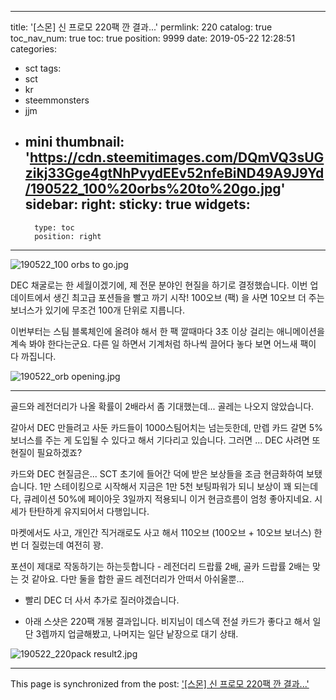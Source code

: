 
---
title: '[스몬] 신 프로모 220팩 깐 결과...'
permlink: 220
catalog: true
toc_nav_num: true
toc: true
position: 9999
date: 2019-05-22 12:28:51
categories:
- sct
tags:
- sct
- kr
- steemmonsters
- jjm
- mini
thumbnail: 'https://cdn.steemitimages.com/DQmVQ3sUGzikj33Gge4gtNhPvydEEv52nfeBiND49A9J9Yd/190522_100%20orbs%20to%20go.jpg'
sidebar:
    right:
        sticky: true
widgets:
    -
        type: toc
        position: right
---


![190522_100 orbs to go.jpg](https://cdn.steemitimages.com/DQmVQ3sUGzikj33Gge4gtNhPvydEEv52nfeBiND49A9J9Yd/190522_100%20orbs%20to%20go.jpg)
<br>

DEC 채굴로는 한 세월이겠기에, 제 전문 분야인 현질을 하기로 결정했습니다. 이번 업데이트에서 생긴 최고급 포션들을 빨고 까기 시작! 100오브 (팩) 을 사면 10오브 더 주는 보너스가 있기에 무조건 100개 단위로 지릅니다.

이번부터는 스팀 블록체인에 올려야 해서 한 팩 깔때마다 3초 이상 걸리는 애니메이션을 계속 봐야 한다는군요. 다른 일 하면서 기계처럼 하나씩 끌어다 놓다 보면 어느새 팩이 다 까집니다.

![190522_orb opening.jpg](https://cdn.steemitimages.com/DQmcJoXB6WKnB4vgU49e6keGzkSjqRLzMXgu1NvNEBcNXpA/190522_orb%20opening.jpg)
<br>

---

골드와 레전더리가 나올 확률이 2배라서 좀 기대했는데... 골레는 나오지 않았습니다.

갈아서 DEC 만들려고 사둔 카드들이 1000스팀어치는 넘는듯한데, 만렙 카드 갈면 5% 보너스를 주는 게 도입될 수 있다고 해서 기다리고 있습니다. 그러면 ... DEC 사려면 또 현질이 필요하겠죠? 

카드와 DEC 현질금은... SCT 초기에 들어간 덕에 받은 보상들을 조금 현금화하여 보탰습니다. 1만 스테이킹으로 시작해서 지금은 1만 5천 보팅파워가 되니 보상이  꽤 되는데다, 큐레이션 50%에 페이아웃 3일까지 적용되니 이거 현금흐름이 엄청 좋아지네요. 시세가 탄탄하게 유지되어서 다행입니다.

마켓에서도 사고, 개인간 직거래로도 사고 해서 110오브 (100오브 + 10오브 보너스) 한번 더 질렀는데 여전히 꽝.

포션이 제대로 작동하기는 하는듯합니다 - 레전더리 드랍률 2배, 골카 드랍률 2배는 맞는 것 같아요. 다만 둘을 합한 골드 레전더리가 안떠서 아쉬울뿐...

* 빨리 DEC 더 사서 추가로 질러야겠습니다.

* 아래 스샷은 220팩 개봉 결과입니다. 비지님이 데스덱 전설 카드가 좋다고 해서 일단 3렙까지 업글해봤고, 나머지는 일단 낱장으로 대기 상태.

![190522_220pack result2.jpg](https://cdn.steemitimages.com/DQmSC6tbnqpyPFh4SWeMkcVd4c2MXQf6G7UDxj3r4MyQzhw/190522_220pack%20result2.jpg)

- - -

This page is synchronized from the post: ['[스몬] 신 프로모 220팩 깐 결과...'](https://steemit.com/@glory7/220)
